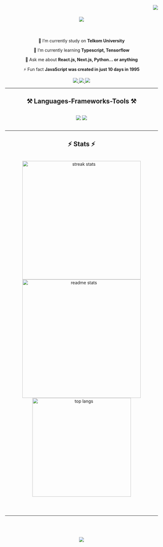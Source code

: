 <img align="right" src="https://visitor-badge.laobi.icu/badge?page_id=agungramadhan123.agungramadhan123" />

<h1 align="center">
    <img src="https://readme-typing-svg.herokuapp.com/?font=Righteous&size=35&center=true&vCenter=true&width=500&height=70&duration=4000&lines=Hi+There!+👋;+I'M+Agung+Ramadhan!;" />
</h1>

<h3 align="center"></h3>

<br/>

<div align="center">
 
 🔭 I’m currently study on **Telkom University**
 
 🌱 I’m currently learning **Typescript, Tensorflow**

💬 Ask me about **React.js, Next.js, Python... or anything**

⚡ Fun fact **JavaScript was created in just 10 days in 1995**

 </div>
 
<div align="center"> 
  <a href="mailto:lortik4567@gmail.com">
    <img src="https://img.shields.io/badge/Gmail-333333?style=for-the-badge&logo=gmail&logoColor=red" />
  </a>
  <a href="https://www.linkedin.com/in/agung-ramadhan-0697a12a0/" target="_blank">
    <img src="https://img.shields.io/badge/LinkedIn-0077B5?style=for-the-badge&logo=linkedin&logoColor=white" target="_blank" />
  </a>
  <a href= target="_blank">
     <img src="https://img.shields.io/badge/Portfolio-FF5722?style=for-the-badge&logo=todoist&logoColor=white" target="_blank" /> <!-- sqlite, safari, google-chrome are other good icon options -->
  </a>
</div>

 <hr/>
 
<h2 align="center">⚒️ Languages-Frameworks-Tools ⚒️</h2>

<br/>
<div align="center">
    <img src="https://skillicons.dev/icons?i=react,bootstrap,html,css,vscode,github,tailwind,git" />
    <img src="https://skillicons.dev/icons?i=nodejs,python,javascript,typescript,express,nextjs,go" /><br>
</div>

<br/>


<hr/>
<h2 align="center">⚡ Stats ⚡</h2>

<br>
<div align="center">
  <img width="390" src="https://github-readme-streak-stats-salesp07.vercel.app/?user=agungramadhan123&count_private=true&theme=react&border_radius=10" alt="streak stats"/>
  <img width="390" src="https://github-readme-stats-salesp07.vercel.app/api?username=agungramadhan123&count_private=true&show_icons=true&theme=react&rank_icon=github&border_radius=10" alt="readme stats" />
  <br/>
  <img width="325" align="center" src="https://github-readme-stats-salesp07.vercel.app/api/top-langs/?username=agungramadhan123&hide=HTML&langs_count=8&layout=compact&theme=react&border_radius=10&size_weight=0.5&count_weight=0.5&exclude_repo=github-readme-stats" alt="top langs" />
</div>


<br/><br/>

<hr/>

<br/>

<h1 align="center">
    <img src="https://readme-typing-svg.herokuapp.com/?font=Righteous&size=35&center=true&vCenter=true&width=500&height=70&duration=4000&lines=Thank+You!;+Let's+Collab!;" />
</h1>

<br/>
